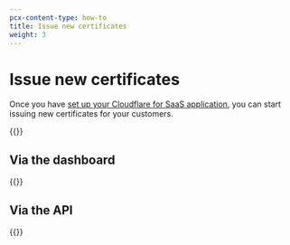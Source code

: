 ```yaml
---
pcx-content-type: how-to
title: Issue new certificates
weight: 3
---
```


# Issue new certificates

Once you have [set up your Cloudflare for SaaS application](/cloudflare-for-saas/getting-started/), you can start issuing new certificates for your customers.

{{<render file="_issue-certs-preamble.md">}}

## Via the dashboard

{{<render file="_create-custom-hostname.md">}}

## Via the API

{{<render file="_create-custom-hostname-api.md">}}
